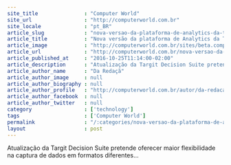 ```yaml
---
site_title               : "Computer World"
site_url                 : "http://computerworld.com.br"
site_locale              : "pt_BR"
article_slug             : "nova-versao-da-plataforma-de-analytics-da-targit-tera-self-service-para-leigos"
article_title            : "Nova versão da plataforma de Analytics da Targit terá self-service para leigos"
article_image            : "http://computerworld.com.br/sites/beta.computerworld.com.br/files/news_articles/graficos.jpg"
article_url              : "http://computerworld.com.br/nova-versao-da-plataforma-de-analytics-da-targit-tera-self-service-para-leigos"
article_published_at     : "2016-10-25T11:14:00-02:00"
article_description      : "Atualização da Targit Decision Suite pretende oferecer maior flexibilidade na captura de dados em formatos diferentes..."
article_author_name      : "Da Redaçã"
article_author_image     : null
article_author_biography : null
article_author_profile   : "http://computerworld.com.br/autor/da-redacao"
article_author_facebook  : null
article_author_twitter   : null
category                 : ['technology']
tags                     : ['Computer World']
permalink                : "/:categories/nova-versao-da-plataforma-de-analytics-da-targit-tera-self-service-para-leigos/"
layout                   : post
---
```


Atualização da Targit Decision Suite pretende oferecer maior flexibilidade na captura de dados em formatos diferentes...
